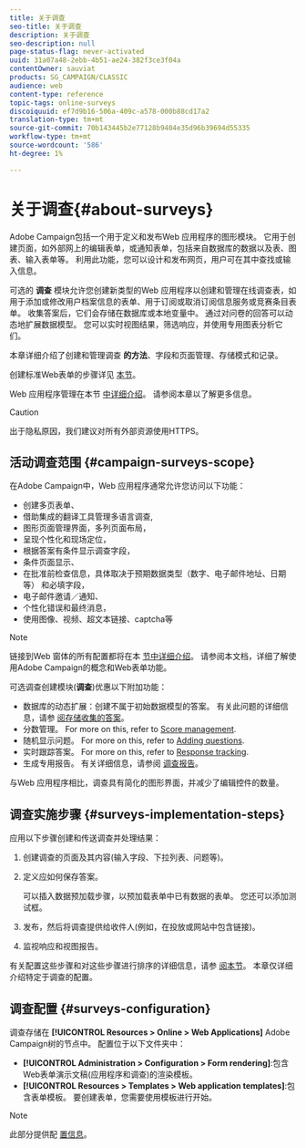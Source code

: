 ```yaml
---
title: 关于调查
seo-title: 关于调查
description: 关于调查
seo-description: null
page-status-flag: never-activated
uuid: 31a07a48-2ebb-4b51-ae24-382f3ce3f04a
contentOwner: sauviat
products: SG_CAMPAIGN/CLASSIC
audience: web
content-type: reference
topic-tags: online-surveys
discoiquuid: ef7d9b16-506a-409c-a578-000b88cd17a2
translation-type: tm+mt
source-git-commit: 70b143445b2e77128b9404e35d96b39694d55335
workflow-type: tm+mt
source-wordcount: '586'
ht-degree: 1%

---
```



# 关于调查{#about-surveys}

Adobe Campaign包括一个用于定义和发布Web 应用程序的图形模块。 它用于创建页面，如外部网上的编辑表单，或通知表单，包括来自数据库的数据以及表、图表、输入表单等。 利用此功能，您可以设计和发布网页，用户可在其中查找或输入信息。

可选的 **调查** 模块允许您创建新类型的Web 应用程序以创建和管理在线调查表，如用于添加或修改用户档案信息的表单、用于订阅或取消订阅信息服务或竞赛条目表单。 收集答案后，它们会存储在数据库或本地变量中。 通过对问卷的回答可以动态地扩展数据模型。 您可以实时视图结果，筛选响应，并使用专用图表分析它们。

本章详细介绍了创建和管理调查 **的方法**、字段和页面管理、存储模式和记录。

创建标准Web表单的步骤详见 [本节](../../web/using/about-web-forms.md)。

Web 应用程序管理在本节 [中详细介绍](../../web/using/about-web-applications.md)。 请参阅本章以了解更多信息。

>[!CAUTION]
>
>出于隐私原因，我们建议对所有外部资源使用HTTPS。

## 活动调查范围 {#campaign-surveys-scope}

在Adobe Campaign中，Web 应用程序通常允许您访问以下功能：

* 创建多页表单、
* 借助集成的翻译工具管理多语言调查,
* 图形页面管理界面，多列页面布局，
* 呈现个性化和现场定位，
* 根据答案有条件显示调查字段，
* 条件页面显示、
* 在批准前检查信息，具体取决于预期数据类型（数字、电子邮件地址、日期等） 和必填字段，
* 电子邮件邀请／通知、
* 个性化错误和最终消息，
* 使用图像、视频、超文本链接、captcha等

>[!NOTE]
>
>链接到Web 窗体的所有配置都将在本 [节中详细介绍](../../web/using/about-web-forms.md)。 请参阅本文档，详细了解使用Adobe Campaign的概念和Web表单功能。

可选调查创建模块(**调查**)优惠以下附加功能：

* 数据库的动态扩展：创建不属于初始数据模型的答案。 有关此问题的详细信息，请参 [阅存储收集的答案](../../web/using/managing-answers.md#storing-collected-answers)。
* 分数管理。 For more on this, refer to [Score management](../../web/using/managing-answers.md#score-management).
* 随机显示问题。 For more on this, refer to [Adding questions](../../web/using/building-a-survey.md#adding-questions).
* 实时跟踪答案。 For more on this, refer to [Response tracking](../../web/using/publish--track-and-use-collected-data.md#response-tracking).
* 生成专用报告。 有关详细信息，请参阅 [调查报告](../../web/using/publish--track-and-use-collected-data.md#reports-on-surveys)。

与Web 应用程序相比，调查具有简化的图形界面，并减少了编辑控件的数量。

## 调查实施步骤 {#surveys-implementation-steps}

应用以下步骤创建和传送调查并处理结果：

1. 创建调查的页面及其内容(输入字段、下拉列表、问题等)。
1. 定义应如何保存答案。

   可以插入数据预加载步骤，以预加载表单中已有数据的表单。 您还可以添加测试框。

1. 发布，然后将调查提供给收件人(例如，在投放或网站中包含链接)。
1. 监视响应和视图报告。

有关配置这些步骤和对这些步骤进行排序的详细信息，请参 [阅本节](../../web/using/about-web-forms.md)。 本章仅详细介绍特定于调查的配置。

## 调查配置 {#surveys-configuration}

调查存储在 **[!UICONTROL Resources > Online > Web Applications]** Adobe Campaign树的节点中。 配置位于以下文件夹中：

* **[!UICONTROL Administration > Configuration > Form rendering]**:包含Web表单演示文稿(应用程序和调查)的渲染模板。
* **[!UICONTROL Resources > Templates > Web application templates]**:包含表单模板。 要创建表单，您需要使用模板进行开始。

>[!NOTE]
>
>此部分提供配 [置信息](../../web/using/about-web-forms.md)。


